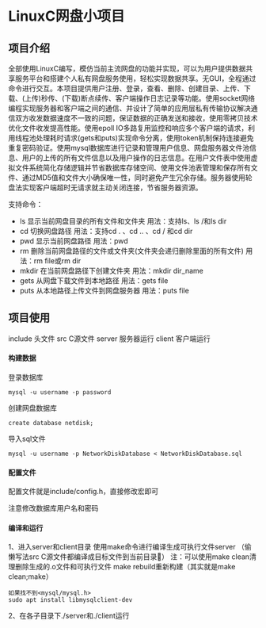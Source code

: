 # LinuxC网盘小项目

## 项目介绍

全部使用LinuxC编写，模仿当前主流网盘的功能并实现，可以为用户提供数据共享服务平台和搭建个人私有网盘服务使用，轻松实现数据共享。无GUI，全程通过命令进行交互。本项目提供用户注册、登录，查看、删除、创建目录、上传、下载、(上传)秒传、(下载)断点续传、客户端操作日志记录等功能。使用socket网络编程实现服务器和客户端之间的通信、并设计了简单的应用层私有传输协议解决通信双方收发数据速度不一致的问题，保证数据的正确发送和接收，使用零拷贝技术优化文件收发提高性能。使用epoll IO多路复用监控和响应多个客户端的请求，利用线程池处理耗时请求(gets和puts)实现命令分离，使用token机制保持连接避免重复密码验证。使用mysql数据库进行记录和管理用户信息、网盘服务器文件池信息、用户的上传的所有文件信息以及用户操作的日志信息。在用户文件表中使用虚拟文件系统简化存储逻辑并节省数据库存储空间、使用文件池表管理和保存所有文件、通过MD5值和文件大小确保唯一性，同时避免产生冗余存储。服务器使用轮盘法实现客户端超时无请求就主动关闭连接，节省服务器资源。

支持命令：

- ls  显示当前网盘目录的所有文件和文件夹   用法：支持ls、ls /和ls dir
- cd  切换网盘路径      用法：支持cd . 、cd .. 、cd / 和cd dir
- pwd 显示当前网盘路径  用法：pwd
- rm 删除当前网盘路径的文件或文件夹(文件夹会递归删除里面的所有文件)  用法：rm file或rm dir
- mkdir 在当前网盘路径下创建文件夹  用法：mkdir dir_name
- gets 从网盘下载文件到本地路径 用法：gets file
- puts 从本地路径上传文件到网盘服务器  用法：puts file

## 项目使用

include 头文件      src C源文件       server 服务器运行       client 客户端运行

#### 构建数据

登录数据库 

```
mysql -u username -p password
```

创建网盘数据库 

```
create database netdisk;
```

导入sql文件 

```
mysql -u username -p NetworkDiskDatabase < NetworkDiskDatabase.sql
```

#### 配置文件

配置文件就是include/config.h，直接修改宏即可

注意修改数据库用户名和密码

#### 编译和运行

1、进入server和client目录  使用make命令进行编译生成可执行文件server （偷懒写法src C源文件都编译成目标文件到当前目录🤣）   注：可以使用make clean清理删除生成的.o文件和可执行文件         make rebuild重新构建（其实就是make clean;make）

```
如果找不到<mysql/mysql.h>
sudo apt install libmysqlclient-dev
```

2、在各子目录下./server和./client运行